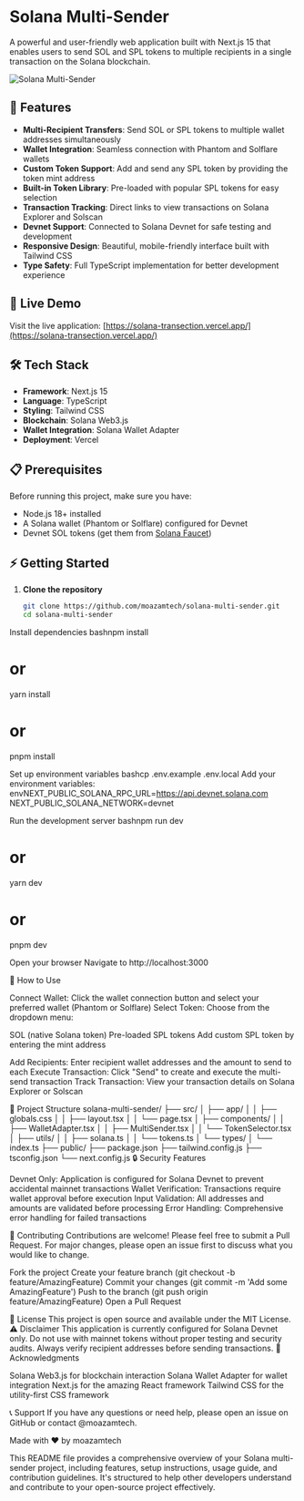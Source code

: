 # Solana Multi-Sender

A powerful and user-friendly web application built with Next.js 15 that enables users to send SOL and SPL tokens to multiple recipients in a single transaction on the Solana blockchain.

![Solana Multi-Sender](https://img.shields.io/badge/Solana-Multi--Sender-9945FF?style=for-the-badge&logo=solana&logoColor=white)

## 🌟 Features

- **Multi-Recipient Transfers**: Send SOL or SPL tokens to multiple wallet addresses simultaneously
- **Wallet Integration**: Seamless connection with Phantom and Solflare wallets
- **Custom Token Support**: Add and send any SPL token by providing the token mint address
- **Built-in Token Library**: Pre-loaded with popular SPL tokens for easy selection
- **Transaction Tracking**: Direct links to view transactions on Solana Explorer and Solscan
- **Devnet Support**: Connected to Solana Devnet for safe testing and development
- **Responsive Design**: Beautiful, mobile-friendly interface built with Tailwind CSS
- **Type Safety**: Full TypeScript implementation for better development experience

## 🚀 Live Demo

Visit the live application: [https://solana-transection.vercel.app/](https://solana-transection.vercel.app/)

## 🛠️ Tech Stack

- **Framework**: Next.js 15
- **Language**: TypeScript
- **Styling**: Tailwind CSS
- **Blockchain**: Solana Web3.js
- **Wallet Integration**: Solana Wallet Adapter
- **Deployment**: Vercel

## 📋 Prerequisites

Before running this project, make sure you have:

- Node.js 18+ installed
- A Solana wallet (Phantom or Solflare) configured for Devnet
- Devnet SOL tokens (get them from [Solana Faucet](https://solfaucet.com/))

## ⚡ Getting Started

1. **Clone the repository**
   ```bash
   git clone https://github.com/moazamtech/solana-multi-sender.git
   cd solana-multi-sender

Install dependencies
bashnpm install
# or
yarn install
# or
pnpm install

Set up environment variables
bashcp .env.example .env.local
Add your environment variables:
envNEXT_PUBLIC_SOLANA_RPC_URL=https://api.devnet.solana.com
NEXT_PUBLIC_SOLANA_NETWORK=devnet

Run the development server
bashnpm run dev
# or
yarn dev
# or
pnpm dev

Open your browser
Navigate to http://localhost:3000

🔧 How to Use

Connect Wallet: Click the wallet connection button and select your preferred wallet (Phantom or Solflare)
Select Token: Choose from the dropdown menu:

SOL (native Solana token)
Pre-loaded SPL tokens
Add custom SPL token by entering the mint address


Add Recipients: Enter recipient wallet addresses and the amount to send to each
Execute Transaction: Click "Send" to create and execute the multi-send transaction
Track Transaction: View your transaction details on Solana Explorer or Solscan

📁 Project Structure
solana-multi-sender/
├── src/
│   ├── app/
│   │   ├── globals.css
│   │   ├── layout.tsx
│   │   └── page.tsx
│   ├── components/
│   │   ├── WalletAdapter.tsx
│   │   ├── MultiSender.tsx
│   │   └── TokenSelector.tsx
│   ├── utils/
│   │   ├── solana.ts
│   │   └── tokens.ts
│   └── types/
│       └── index.ts
├── public/
├── package.json
├── tailwind.config.js
├── tsconfig.json
└── next.config.js
🔒 Security Features

Devnet Only: Application is configured for Solana Devnet to prevent accidental mainnet transactions
Wallet Verification: Transactions require wallet approval before execution
Input Validation: All addresses and amounts are validated before processing
Error Handling: Comprehensive error handling for failed transactions

🤝 Contributing
Contributions are welcome! Please feel free to submit a Pull Request. For major changes, please open an issue first to discuss what you would like to change.

Fork the project
Create your feature branch (git checkout -b feature/AmazingFeature)
Commit your changes (git commit -m 'Add some AmazingFeature')
Push to the branch (git push origin feature/AmazingFeature)
Open a Pull Request

📝 License
This project is open source and available under the MIT License.
⚠️ Disclaimer
This application is currently configured for Solana Devnet only. Do not use with mainnet tokens without proper testing and security audits. Always verify recipient addresses before sending transactions.
🙏 Acknowledgments

Solana Web3.js for blockchain interaction
Solana Wallet Adapter for wallet integration
Next.js for the amazing React framework
Tailwind CSS for the utility-first CSS framework

📞 Support
If you have any questions or need help, please open an issue on GitHub or contact @moazamtech.

Made with ❤️ by moazamtech

This README file provides a comprehensive overview of your Solana multi-sender project, including features, setup instructions, usage guide, and contribution guidelines. It's structured to help other developers understand and contribute to your open-source project effectively.
